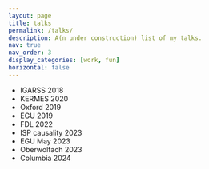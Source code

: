 ```yaml
---
layout: page
title: talks
permalink: /talks/
description: A(n under construction) list of my talks.
nav: true
nav_order: 3
display_categories: [work, fun]
horizontal: false
---
```


  
- IGARSS 2018
- KERMES 2020
- Oxford 2019
- EGU 2019
- FDL 2022
- ISP causality 2023
- EGU May 2023
- Oberwolfach 2023
- Columbia 2024
